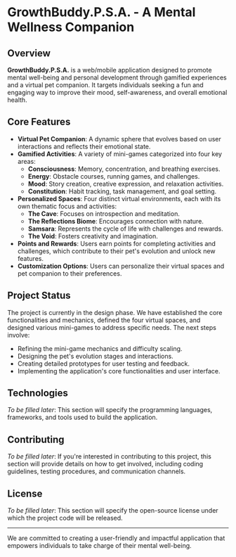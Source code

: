 # GrowthBuddy.P.S.A. - A Mental Wellness Companion

## Overview

**GrowthBuddy.P.S.A.** is a web/mobile application designed to promote mental well-being and personal development through gamified experiences and a virtual pet companion. It targets individuals seeking a fun and engaging way to improve their mood, self-awareness, and overall emotional health.

## Core Features

- **Virtual Pet Companion**: A dynamic sphere that evolves based on user interactions and reflects their emotional state.
- **Gamified Activities**: A variety of mini-games categorized into four key areas:
  - **Consciousness**: Memory, concentration, and breathing exercises.
  - **Energy**: Obstacle courses, running games, and challenges.
  - **Mood**: Story creation, creative expression, and relaxation activities.
  - **Constitution**: Habit tracking, task management, and goal setting.
- **Personalized Spaces**: Four distinct virtual environments, each with its own thematic focus and activities:
  - **The Cave**: Focuses on introspection and meditation.
  - **The Reflections Biome**: Encourages connection with nature.
  - **Samsara**: Represents the cycle of life with challenges and rewards.
  - **The Void**: Fosters creativity and imagination.
- **Points and Rewards**: Users earn points for completing activities and challenges, which contribute to their pet's evolution and unlock new features.
- **Customization Options**: Users can personalize their virtual spaces and pet companion to their preferences.

## Project Status

The project is currently in the design phase. We have established the core functionalities and mechanics, defined the four virtual spaces, and designed various mini-games to address specific needs. The next steps involve:

- Refining the mini-game mechanics and difficulty scaling.
- Designing the pet's evolution stages and interactions.
- Creating detailed prototypes for user testing and feedback.
- Implementing the application's core functionalities and user interface.

## Technologies

*To be filled later*: This section will specify the programming languages, frameworks, and tools used to build the application.

## Contributing

*To be filled later*: If you're interested in contributing to this project, this section will provide details on how to get involved, including coding guidelines, testing procedures, and communication channels.

## License

*To be filled later*: This section will specify the open-source license under which the project code will be released.

---

We are committed to creating a user-friendly and impactful application that empowers individuals to take charge of their mental well-being.
